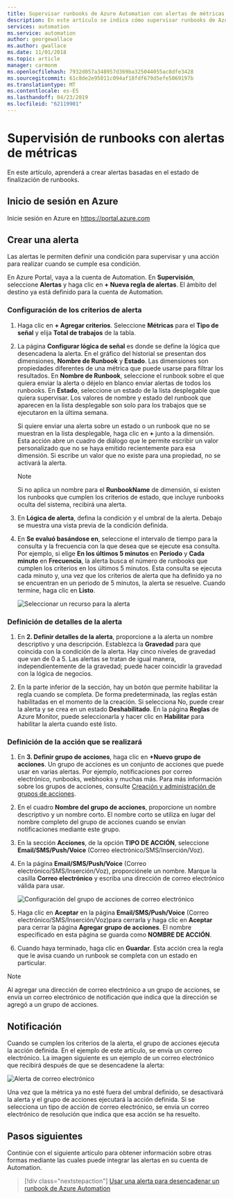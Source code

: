 ```yaml
---
title: Supervisar runbooks de Azure Automation con alertas de métricas
description: En este artículo se indica cómo supervisar runbooks de Azure Automation en función de las métricas
services: automation
ms.service: automation
author: georgewallace
ms.author: gwallace
ms.date: 11/01/2018
ms.topic: article
manager: carmonm
ms.openlocfilehash: 7932d057a348957d369ba325044055ac8dfe3428
ms.sourcegitcommit: 61c8de2e95011c094af18fdf679d5efe5069197b
ms.translationtype: MT
ms.contentlocale: es-ES
ms.lasthandoff: 04/23/2019
ms.locfileid: "62119901"
---
```

# <a name="monitoring-runbooks-with-metric-alerts"></a>Supervisión de runbooks con alertas de métricas

En este artículo, aprenderá a crear alertas basadas en el estado de finalización de runbooks.

## <a name="sign-in-to-azure"></a>Inicio de sesión en Azure

Inicie sesión en Azure en https://portal.azure.com

## <a name="create-alert"></a>Crear una alerta

Las alertas le permiten definir una condición para supervisar y una acción para realizar cuando se cumple esa condición.

En Azure Portal, vaya a la cuenta de Automation. En **Supervisión**, seleccione **Alertas** y haga clic en **+ Nueva regla de alertas**. El ámbito del destino ya está definido para la cuenta de Automation.

### <a name="configure-alert-criteria"></a>Configuración de los criterios de alerta

1. Haga clic en **+ Agregar criterios**. Seleccione **Métricas** para el **Tipo de señal** y elija **Total de trabajos** de la tabla.

2. La página **Configurar lógica de señal** es donde se define la lógica que desencadena la alerta. En el gráfico del historial se presentan dos dimensiones, **Nombre de Runbook** y **Estado**. Las dimensiones son propiedades diferentes de una métrica que puede usarse para filtrar los resultados. En **Nombre de Runbook**, seleccione el runbook sobre el que quiera enviar la alerta o déjelo en blanco enviar alertas de todos los runbooks. En **Estado**, seleccione un estado de la lista desplegable que quiera supervisar. Los valores de nombre y estado del runbook que aparecen en la lista desplegable son solo para los trabajos que se ejecutaron en la última semana.

   Si quiere enviar una alerta sobre un estado o un runbook que no se muestran en la lista desplegable, haga clic en **\+** junto a la dimensión. Esta acción abre un cuadro de diálogo que le permite escribir un valor personalizado que no se haya emitido recientemente para esa dimensión. Si escribe un valor que no existe para una propiedad, no se activará la alerta.

   > [!NOTE]
   > Si no aplica un nombre para el **RunbookName** de dimensión, si existen los runbooks que cumplen los criterios de estado, que incluye runbooks oculta del sistema, recibirá una alerta.

3. En **Lógica de alerta**, defina la condición y el umbral de la alerta. Debajo se muestra una vista previa de la condición definida.

4. En **Se evaluó basándose en**, seleccione el intervalo de tiempo para la consulta y la frecuencia con la que desea que se ejecute esa consulta. Por ejemplo, si elige **En los últimos 5 minutos** en **Período** y **Cada minuto** en **Frecuencia**, la alerta busca el número de runbooks que cumplen los criterios en los últimos 5 minutos. Esta consulta se ejecuta cada minuto y, una vez que los criterios de alerta que ha definido ya no se encuentran en un periodo de 5 minutos, la alerta se resuelve. Cuando termine, haga clic en **Listo**.

   ![Seleccionar un recurso para la alerta](./media/automation-alert-activity-log/configure-signal-logic.png)

### <a name="define-alert-details"></a>Definición de detalles de la alerta

1. En **2. Definir detalles de la alerta**, proporcione a la alerta un nombre descriptivo y una descripción. Establezca la **Gravedad** para que coincida con la condición de la alerta. Hay cinco niveles de gravedad que van de 0 a 5. Las alertas se tratan de igual manera, independientemente de la gravedad; puede hacer coincidir la gravedad con la lógica de negocios.

1. En la parte inferior de la sección, hay un botón que permite habilitar la regla cuando se completa. De forma predeterminada, las reglas están habilitadas en el momento de la creación. Si selecciona No, puede crear la alerta y se crea en un estado **Deshabilitado**. En la página **Reglas** de Azure Monitor, puede seleccionarla y hacer clic en **Habilitar** para habilitar la alerta cuando esté listo.

### <a name="define-the-action-to-take"></a>Definición de la acción que se realizará

1. En **3. Definir grupo de acciones**, haga clic en **+Nuevo grupo de acciones**. Un grupo de acciones es un conjunto de acciones que puede usar en varias alertas. Por ejemplo, notificaciones por correo electrónico, runbooks, webhooks y muchas más. Para más información sobre los grupos de acciones, consulte [Creación y administración de grupos de acciones](../azure-monitor/platform/action-groups.md).

1. En el cuadro **Nombre del grupo de acciones**, proporcione un nombre descriptivo y un nombre corto. El nombre corto se utiliza en lugar del nombre completo del grupo de acciones cuando se envían notificaciones mediante este grupo.

1. En la sección **Acciones**, de la opción **TIPO DE ACCIÓN**, seleccione **Email/SMS/Push/Voice** (Correo electrónico/SMS/Inserción/Voz).

1. En la página **Email/SMS/Push/Voice** (Correo electrónico/SMS/Inserción/Voz), proporciónele un nombre. Marque la casilla **Correo electrónico** y escriba una dirección de correo electrónico válida para usar.

   ![Configuración del grupo de acciones de correo electrónico](./media/automation-alert-activity-log/add-action-group.png)

1. Haga clic en **Aceptar** en la página **Email/SMS/Push/Voice** (Correo electrónico/SMS/Inserción/Voz)para cerrarla y haga clic en **Aceptar** para cerrar la página **Agregar grupo de acciones**. El nombre especificado en esta página se guarda como **NOMBRE DE ACCIÓN**.

1. Cuando haya terminado, haga clic en **Guardar**. Esta acción crea la regla que le avisa cuando un runbook se completa con un estado en particular.

> [!NOTE]
> Al agregar una dirección de correo electrónico a un grupo de acciones, se envía un correo electrónico de notificación que indica que la dirección se agregó a un grupo de acciones.

## <a name="notification"></a>Notificación

Cuando se cumplen los criterios de la alerta, el grupo de acciones ejecuta la acción definida. En el ejemplo de este artículo, se envía un correo electrónico. La imagen siguiente es un ejemplo de un correo electrónico que recibirá después de que se desencadene la alerta:

![Alerta de correo electrónico](./media/automation-alert-activity-log/alert-email.png)

Una vez que la métrica ya no esté fuera del umbral definido, se desactivará la alerta y el grupo de acciones ejecutará la acción definida. Si se selecciona un tipo de acción de correo electrónico, se envía un correo electrónico de resolución que indica que esa acción se ha resuelto.

## <a name="next-steps"></a>Pasos siguientes

Continúe con el siguiente artículo para obtener información sobre otras formas mediante las cuales puede integrar las alertas en su cuenta de Automation.

> [!div class="nextstepaction"]
> [Usar una alerta para desencadenar un runbook de Azure Automation](automation-create-alert-triggered-runbook.md)
